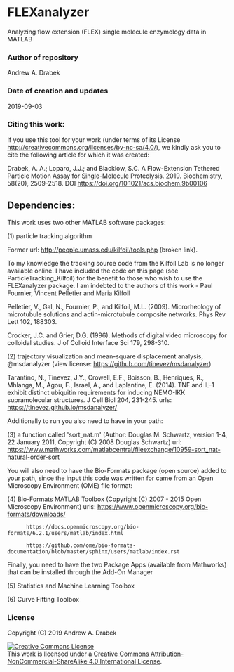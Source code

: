 # FLEXanalyzer
Analyzing flow extension (FLEX) single molecule enzymology data in MATLAB

### Author of repository
Andrew A. Drabek

### Date of creation and updates
2019-09-03

### Citing this work:
If you use this tool for your work (under terms of its License http://creativecommons.org/licenses/by-nc-sa/4.0/), we kindly ask you to cite the following article for which it was created:

Drabek, A. A.; Loparo, J.J.; and Blacklow, S.C. A Flow-Extension Tethered Particle Motion Assay for Single-Molecule Proteolysis. 2019. Biochemistry, 58(20), 2509-2518. DOI https://doi.org/10.1021/acs.biochem.9b00106

## Dependencies:
This work uses two other MATLAB software packages: 

(1) particle tracking algorithm

Former url: http://people.umass.edu/kilfoil/tools.php (broken link).

To my knowledge the tracking source code from the Kilfoil Lab is no longer available online. I have included the code on this page (see ParticleTracking_Kilfoil) for the benefit to those who wish to use the FLEXanalyzer package. I am indebted to the authors of this work - Paul Fournier, Vincent Pelletier and Maria Kilfoil

Pelletier, V., Gal, N., Fournier, P., and Kilfoil, M.L. (2009). Microrheology of microtubule solutions and actin-microtubule composite networks. Phys Rev Lett 102, 188303.

Crocker, J.C. and Grier, D.G. (1996). Methods of digital video microscopy for colloidal studies. J of Colloid  Interface Sci 179, 298-310.


(2) trajectory visualization and mean-square displacement analysis, @msdanalyzer (view license: https://github.com/tinevez/msdanalyzer)
    
Tarantino, N., Tinevez, J.Y., Crowell, E.F., Boisson, B., Henriques, R., Mhlanga, M., Agou, F., Israel, A., and Laplantine, E. (2014). TNF and IL-1 exhibit distinct ubiquitin requirements for inducing NEMO-IKK supramolecular structures. J Cell Biol 204, 231-245.
  urls: https://tinevez.github.io/msdanalyzer/


Additionally to run you also need to have in your path:

(3) a function called 'sort_nat.m' (Author: Douglas M. Schwartz, version 1-4, 22 January 2011, Copyright (C) 2008 Douglas Schwartz)
    url: https://www.mathworks.com/matlabcentral/fileexchange/10959-sort_nat-natural-order-sort


You will also need to have the Bio-Formats package (open source) added to your path, since the input this code was written for came from an Open Microscopy Environment (OME) file format:

(4) Bio-Formats MATLAB Toolbox (Copyright (C) 2007 - 2015 Open Microscopy Environment)
    urls: https://www.openmicroscopy.org/bio-formats/downloads/
    
          https://docs.openmicroscopy.org/bio-formats/6.2.1/users/matlab/index.html
         
          https://github.com/ome/bio-formats-documentation/blob/master/sphinx/users/matlab/index.rst
    

Finally, you need to have the two Package Apps (available from Mathworks) that can be installed through the Add-On Manager

(5) Statistics and Machine Learning Toolbox

(6) Curve Fitting Toolbox

### License
Copyright (C) 2019 Andrew A. Drabek

<a rel="license" href="http://creativecommons.org/licenses/by-nc-sa/4.0/"><img alt="Creative Commons License" style="border-width:0" src="https://i.creativecommons.org/l/by-nc-sa/4.0/88x31.png" /></a><br />This work is licensed under a <a rel="license" href="http://creativecommons.org/licenses/by-nc-sa/4.0/">Creative Commons Attribution-NonCommercial-ShareAlike 4.0 International License</a>.
